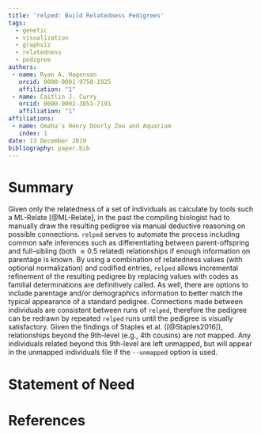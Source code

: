 ```yaml
---
title: 'relped: Build Relatedness Pedigrees'
tags:
  - genetic
  - visualization
  - graphviz
  - relatedness
  - pedigree
authors:
 - name: Ryan A. Hagenson
   orcid: 0000-0001-9750-1925
   affiliation: "1"
 - name: Caitlin J. Curry
   orcid: 0000-0002-3853-7191
   affiliation: "1"
affiliations:
 - name: Omaha's Henry Doorly Zoo and Aquarium
   index: 1
date: 13 December 2019
bibliography: paper.bib
---
```


# Summary

Given only the relatedness of a set of individuals as calculate by tools such a ML-Relate [@ML-Relate], in the past the compiling biologist had to manually draw the resulting pedigree via manual deductive reasoning on possible connections. `relped` serves to automate the process including common safe inferences such as differentiating between parent-offspring and full-sibling (both $\approx 0.5$ related) relationships if enough information on parentage is known. By using a combination of relatedness values (with optional normalization) and codified entries, `relped` allows incremental refinement of the resulting pedigree by replacing values with codes as familial determinations are definitively called. As well, there are options to include parentage and/or demographics information to better match the typical appearance of a standard pedigree. Connections made between individuals are consistent between runs of `relped`, therefore the pedigree can be redrawn by repeated `relped` runs until the pedigree is visually satisfactory. Given the findings of Staples et al. ([@Staples2016]), relationships beyond the 9th-level (e.g., 4th cousins) are not mapped. Any individuals related beyond this 9th-level are left unmapped, but will appear in the unmapped individuals file if the `--unmapped` option is used.

# Statement of Need



# References
